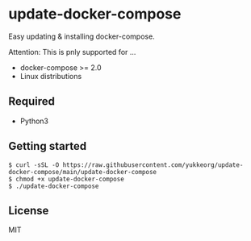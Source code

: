 # update-docker-compose

Easy updating & installing docker-compose.

Attention: This is pnly supported for ...
* docker-compose >= 2.0
* Linux distributions

## Required

* Python3

## Getting started

```
$ curl -sSL -O https://raw.githubusercontent.com/yukkeorg/update-docker-compose/main/update-docker-compose
$ chmod +x update-docker-compose
$ ./update-docker-compose
```

## License

MIT
